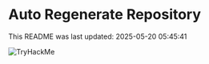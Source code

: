 # Auto Regenerate Repository

This README was last updated: 2025-05-20 05:45:41

 ![TryHackMe](https://tryhackme.com/badge/533634)
